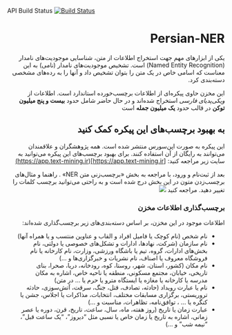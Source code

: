 API Build Status [![Build Status](https://dev.azure.com/text-mining/TextMining.Api/_apis/build/status/TextMiningAPI-CI?branchName=master)](https://dev.azure.com/text-mining/TextMining.Api/_build/latest?definitionId=2?branchName=master)

<div dir="rtl">

# Persian-NER
یکی از ابزارهای مهم جهت استخراج اطلاعات از متن، شناسایی موجودیت‌های نامدار (Named Entity Recognition) است. تشخیص موجودیت‌های نامدار (نامی) به این معناست که اسامی خاص در یک متن را بتوان تشخیص داد و آنها را به رده‌های مشخصی دسته‌بندی کرد.

این مخزن حاوی پیکره‌ای از اطلاعات برچسب‌خورده استاندارد است. اطلاعات از *ویکی‌پدیای فارسی* استخراج شده‌اند و در حال حاضر شامل حدود **بیست و پنج میلیون توکن** در قالب حدود **یک میلیون جمله** است

## به بهبود برچسب‌های این پیکره کمک کنید
این پیکره به صورت اپن‌سورس منتشر شده است. همه پژوهشگران و علاقمندان می‌توانند به رایگان از آن استفاده کنند. برای بهبود برچسب‌های این پیکره می‌توانید به سایت زیر مراجعه کنید:
[https://app.text-mining.ir](https://app.text-mining.ir)

بعد از ثبت‌نام و ورود، با مراجعه به بخش «برچسب‌زنی متن NER» . راهنما و مثال‌های برچسب‌زدن متون در این بخش درج شده است و به راحتی می‌توانید برچسب کلمات را تغییر دهید.
مراجعه کنید
![](https://raw.githubusercontent.com/text-mining/persian-ner/master/ner-tag.gif)

### برچسب‌گذاری اطلاعات مخزن
اطلاعات موجود در این مخزن، بر اساس دسته‌بندی‌های زیر برچسب‌گذاری شده‌اند:

* نام شخص (نام کوچک یا فامیل افراد و القاب و عناوین منتسب و یا همراه آنها)
* نام سازمان (شرکت، نهاد‌ها، ادارات و تشکل‌های خصوصی یا دولتی، نام بخش‌های ادارات، گروه، تیم یا باشگاه ورزشی، وزارت، نام کارخانه یا نام فروشگاه معروف یا اصناف، نام نشریات و خبرگزاری‌ها و …)
* نام مکان (کشور، استان، شهر، روستا، کوه، رودخانه، دریا، صحرا، بنای تاریخی، خیابان، مجتمع مسکونی، منطقه یا ناحیه خاص، اشاره به مکان مدرسه یا کارخانه یا مغازه یا ایستگاه مترو یا حرم یا … در متن)
* نام یا عبارت رویداد (حادثه، تصادف، قتل، جنگ، سرقت، آتش‌سوزی، حادثه تروریستی، برگزاری مسابقات مختلف، انتخابات، مذاکرات یا اجلاس، جشن یا کنگره یا … ، توافق‌نامه، تظاهرات، مناسبت و …)
* عبارت زمان یا تاریخ (روز هفته، ماه، سال، ساعت، تاریخ، قرن، دوره یا عصر زمانی، اشاره به تاریخ یا زمان خاص یا نسبی مثل “دیروز”، “یک ساعت قبل”، “نیمه شب” و …)




</div>

